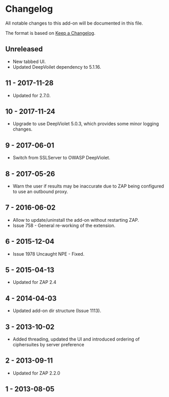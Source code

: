 # Changelog
All notable changes to this add-on will be documented in this file.

The format is based on [Keep a Changelog](https://keepachangelog.com/en/1.0.0/).

## Unreleased

- New tabbed UI.
- Updated DeepVoilet dependency to 5.1.16.

## 11 - 2017-11-28

- Updated for 2.7.0.

## 10 - 2017-11-24

- Upgrade to use DeepViolet 5.0.3, which provides some minor logging changes.

## 9 - 2017-06-01

- Switch from SSLServer to OWASP DeepViolet.

## 8 - 2017-05-26

- Warn the user if results may be inaccurate due to ZAP being configured to use an outbound proxy.

## 7 - 2016-06-02

- Allow to update/uninstall the add-on without restarting ZAP.
- Issue 758 - General re-working of the extension.

## 6 - 2015-12-04

- Issue 1978 Uncaught NPE - Fixed.

## 5 - 2015-04-13

- Updated for ZAP 2.4

## 4 - 2014-04-03

- Updated add-on dir structure (Issue 1113).

## 3 - 2013-10-02

- Added threading, updated the UI and introduced ordering of ciphersuites by server preference

## 2 - 2013-09-11

- Updated for ZAP 2.2.0

## 1 - 2013-08-05



